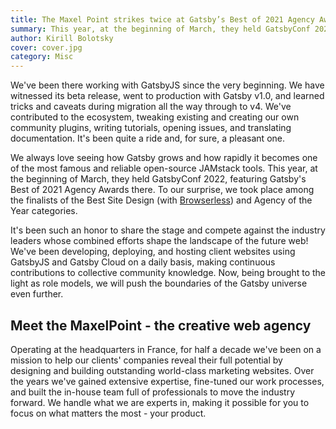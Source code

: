 ```yaml
---
title: The Maxel Point strikes twice at Gatsby’s Best of 2021 Agency Awards
summary: This year, at the beginning of March, they held GatsbyConf 2022, featuring Gatsby's Best of 2021 Agency Awards there. To our surprise, we took place among the finalists of the Best Site Design and Agency of the Year categories.
author: Kirill Bolotsky
cover: cover.jpg
category: Misc
---
```


We've been there working with GatsbyJS since the very beginning. We have witnessed its beta release, went to production with Gatsby v1.0, and learned tricks and caveats during migration all the way through to v4. We've contributed to the ecosystem, tweaking existing and creating our own community plugins, writing tutorials, opening issues, and translating documentation. It's been quite a ride and, for sure, a pleasant one.

We always love seeing how Gatsby grows and how rapidly it becomes one of the most famous and reliable open-source JAMstack tools. This year, at the beginning of March, they held GatsbyConf 2022, featuring Gatsby's Best of 2021 Agency Awards there. To our surprise, we took place among the finalists of the Best Site Design (with [Browserless](https://maxel-point-website.vercel.app/case-studies/browserless)) and Agency of the Year categories.

It's been such an honor to share the stage and compete against the industry leaders whose combined efforts shape the landscape of the future web! We've been developing, deploying, and hosting client websites using GatsbyJS and Gatsby Cloud on a daily basis, making continuous contributions to collective community knowledge. Now, being brought to the light as role models, we will push the boundaries of the Gatsby universe even further.

## Meet the MaxelPoint - the creative web agency

Operating at the headquarters in France, for half a decade we've been on a mission to help our clients' companies reveal their full potential by designing and building outstanding world-class marketing websites. Over the years we've gained extensive expertise, fine-tuned our work processes, and built the in-house team full of professionals to move the industry forward. We handle what we are experts in, making it possible for you to focus on what matters the most - your product.
